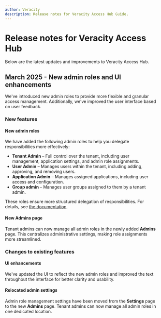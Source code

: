 ```yaml
---
author: Veracity  
description: Release notes for Veracity Access Hub Guide.  
---
```


# Release notes for Veracity Access Hub  

Below are the latest updates and improvements to Veracity Access Hub.  

## March 2025 - New admin roles and UI enhancements  

We've introduced new admin roles to provide more flexible and granular access management. Additionally, we’ve improved the user interface based on user feedback.  

### New features  

#### New admin roles  
We have added the following admin roles to help you delegate responsibilities more effectively:  

- **Tenant Admin** – Full control over the tenant, including user management, application settings, and admin role assignments.  
- **User Admin** – Manages users within the tenant, including adding, approving, and removing users.  
- **Application Admin** – Manages assigned applications, including user access and configuration.  
- **Group admin** – Manages user groups assigned to them by a tenant admin.  

These roles ensure more structured delegation of responsibilities. For details, see [the documentation](accesshub.md).  

#### New Admins page  
Tenant admins can now manage all admin roles in the newly added **Admins** page. This centralizes administrative settings, making role assignments more streamlined.  

### Changes to existing features  

#### UI enhancements  
We've updated the UI to reflect the new admin roles and improved the text throughout the interface for better clarity and usability.  

#### Relocated admin settings  
Admin role management settings have been moved from the **Settings** page to the new **Admins** page. Tenant admins can now manage all admin roles in one dedicated location.  